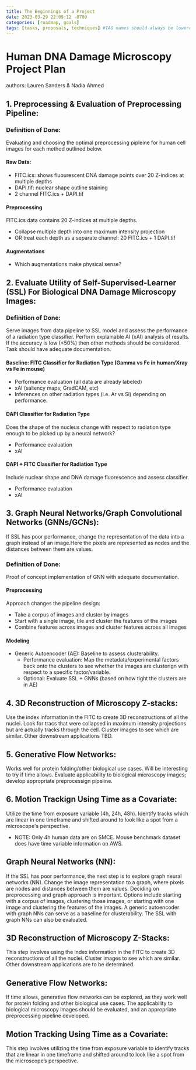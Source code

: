 ```yaml
---
title: The Beginnings of a Project
date: 2023-03-29 22:09:12 -0700
categories: [roadmap, goals]
tags: [tasks, proposals, techniques] #TAG names should always be lowercase
---
```

# Human DNA Damage Microscopy Project Plan
authors: Lauren Sanders & Nadia Ahmed

## 1. Preprocessing & Evaluation of Preprocessing Pipeline:
### Definition of Done:
Evaluating and choosing the optimal preprocessing pipleine for human cell images for each method outlined below.
#### Raw Data:
- FITC.ics: shows fluourescent DNA damage points over 20 Z-indices at multiple depths
- DAPI.tif: nuclear shape outline staining
- 2 channel FITC.ics + DAPI.tif
#### Preprocessing
FITC.ics data contains 20 Z-indices at multiple depths.
- Collapse multiple depth into one maximum intensity projection
- OR treat each depth as a separate channel: 20 FITC.ics + 1 DAPI.tif
#### Augmentations
- Which augmentations make physical sense?

## 2. Evaluate Utility of Self-Supervised-Learner (SSL) For Biological DNA Damage Microscopy Images:
### Definition of Done:
Serve images from data pipeline to SSL model and assess the performance of a radiation type classifier. Perform explainable AI (xAI) analysis of results. If the accuracy is low (<50%) then other methods should be considered. Task should have adequate documentation.

#### Baseline: FITC Classifier for Radiation Type (Gamma vs Fe in human/Xray vs Fe in mouse)
- Performance evaluation (all data are already labeled)
- xAI (saliency maps, GradCAM, etc)
- Inferences on other radiation types (i.e. Ar vs Si) depending on performance.
  
#### DAPI Classifier for Radiation Type
Does the shape of the nucleus change with respect to radiation type enough to be picked up by a neural network?
- Performance evaluation
- xAI

#### DAPI + FITC Classifier for Radiation Type
Include nuclear shape and DNA damage fluorescence and assess classifier.
- Performance evaluation
- xAI

## 3. Graph Neural Networks/Graph Convolutional Networks (GNNs/GCNs):
If SSL has poor performance, change the representation of the data into a graph instead of an image.Here the pixels are represented as nodes and the distances between them are values.
### Definition of Done:
Proof of concept implementation of GNN with adequate documentation.

#### Preprocessing
Approach changes the pipeline design:
 - Take a corpus of images and cluster by images
 - Start with a single image, tile and cluster the features of the images
 - Combine features across images and cluster features across all images

#### Modeling
- Generic Autoencoder (AE): Baseline to assess clusterability.
  - Performance evaluation: Map the metadata/experimental factors back onto the clusters to see whether the images are clusterign with respect to a specific factor/variable.
  - Optional: Evaluate SSL + GNNs (based on how tight the clusters are in AE)

## 4. 3D Reconstruction of Microscopy Z-stacks:
Use the index information in the FITC to create 3D reconstructions of all the nuclei. Look for tracs that were collapsed in maximum intensity projections but are actually tracks through the cell. Cluster images to see which are similar. Other downstream applications TBD.

## 5. Generative Flow Networks:
Works well for protein folding/other biological use cases. Will be interesting to try if time allows. Evaluate applicability to biological microscopy images; develop appropriate preprocessign pipeline.

## 6. Motion Trackign Using Time as a Covariate:
Utilize the time from exposure variable (4h, 24h, 48h). Identify tracks which are linear in one timeframe and shifted around to look like a spot from a microscope's perspective.

* NOTE: Only 4h human data are on SMCE. Mouse benchmark dataset does have time variable information on AWS.

## Graph Neural Networks (NN): 
If the SSL has poor performance, the next step is to explore graph neural networks (NN). Change the image representation to a graph, where pixels are nodes and distances between them are values. Deciding on preprocessing and graph approach is important. Options include starting with a corpus of images, clustering those images, or starting with one image and clustering the features of the images. A generic autoencoder with graph NNs can serve as a baseline for clusterability. The SSL with graph NNs can also be evaluated.

## 3D Reconstruction of Microscopy Z-Stacks: 
This step involves using the index information in the FITC to create 3D reconstructions of all the nuclei. Cluster images to see which are similar. Other downstream applications are to be determined.

## Generative Flow Networks: 
If time allows, generative flow networks can be explored, as they work well for protein folding and other biological use cases. The applicability to biological microscopy images should be evaluated, and an appropriate preprocessing pipeline developed.

## Motion Tracking Using Time as a Covariate: 
This step involves utilizing the time from exposure variable to identify tracks that are linear in one timeframe and shifted around to look like a spot from the microscope’s perspective.

